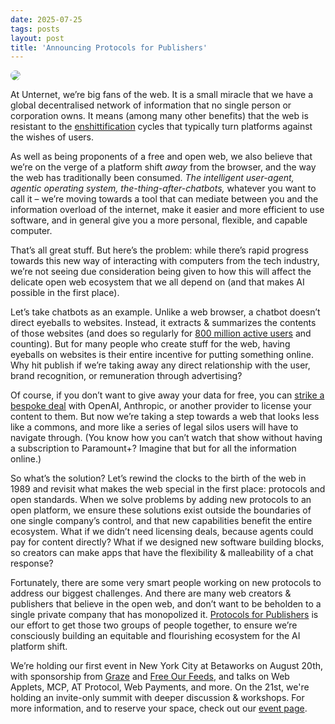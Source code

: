 ```yaml
---
date: 2025-07-25
tags: posts
layout: post
title: 'Announcing Protocols for Publishers'
---
```


<img src="/assets/blog/2025-07-pfp.avif" style="border-radius:8px; max-width: 350px" />

At Unternet, we’re big fans of the web. It is a small miracle that we have a global decentralised network of information that no single person or corporation owns. It means (among many other benefits) that the web is resistant to the [enshittification](https://web.archive.org/web/20231030230634/https://doctorow.medium.com/social-quitting-1ce85b67b456) cycles that typically turn platforms against the wishes of users.

As well as being proponents of a free and open web, we also believe that we’re on the verge of a platform shift _away_ from the browser, and the way the web has traditionally been consumed. _The intelligent user-agent, agentic operating system, the-thing-after-chatbots,_ whatever you want to call it – we’re moving towards a tool that can mediate between you and the information overload of the internet, make it easier and more efficient to use software, and in general give you a more personal, flexible, and capable computer.

That’s all great stuff. But here’s the problem: while there’s rapid progress towards this new way of interacting with computers from the tech industry, we’re not seeing due consideration being given to how this will affect the delicate open web ecosystem that we all depend on (and that makes AI possible in the first place).

Let’s take chatbots as an example. Unlike a web browser, a chatbot doesn’t direct eyeballs to websites. Instead, it extracts & summarizes the contents of those websites (and does so regularly for [800 million active users](https://www.forbes.com/sites/martineparis/2025/04/12/chatgpt-hits-1-billion-users-openai-ceo-says-doubled-in-weeks/) and counting). But for many people who create stuff for the web, having eyeballs on websites is their entire incentive for putting something online. Why hit publish if we’re taking away any direct relationship with the user, brand recognition, or remuneration through advertising?

Of course, if you don’t want to give away your data for free, you can [strike a bespoke deal](https://www.wsj.com/business/media/openai-news-corp-strike-deal-23f186ba) with OpenAI, Anthropic, or another provider to license your content to them. But now we’re taking a step towards a web that looks less like a commons, and more like a series of legal silos users will have to navigate through. (You know how you can’t watch that show without having a subscription to Paramount+? Imagine that but for all the information online.)

So what’s the solution? Let’s rewind the clocks to the birth of the web in 1989 and revisit what makes the web special in the first place: protocols and open standards. When we solve problems by adding new protocols to an open platform, we ensure these solutions exist outside the boundaries of one single company’s control, and that new capabilities benefit the entire ecosystem. What if we didn’t need licensing deals, because agents could pay for content directly? What if we designed new software building blocks, so creators can make apps that have the flexibility & malleability of a chat response?

Fortunately, there are some very smart people working on new protocols to address our biggest challenges. And there are many web creators & publishers that believe in the open web, and don’t want to be beholden to a single private company that has monopolized it. [Protocols for Publishers](https://pfp.unternet.co) is our effort to get those two groups of people together, to ensure we’re consciously building an equitable and flourishing ecosystem for the AI platform shift.

We’re holding our first event in New York City at Betaworks on August 20th, with sponsorship from [Graze](https://www.graze.social/) and [Free Our Feeds](https://freeourfeeds.com/), and talks on Web Applets, MCP, AT Protocol, Web Payments, and more. On the 21st, we're holding an invite-only summit with deeper discussion & workshops. For more information, and to reserve your space, check out our [event page](https://lu.ma/gb050dwt).
